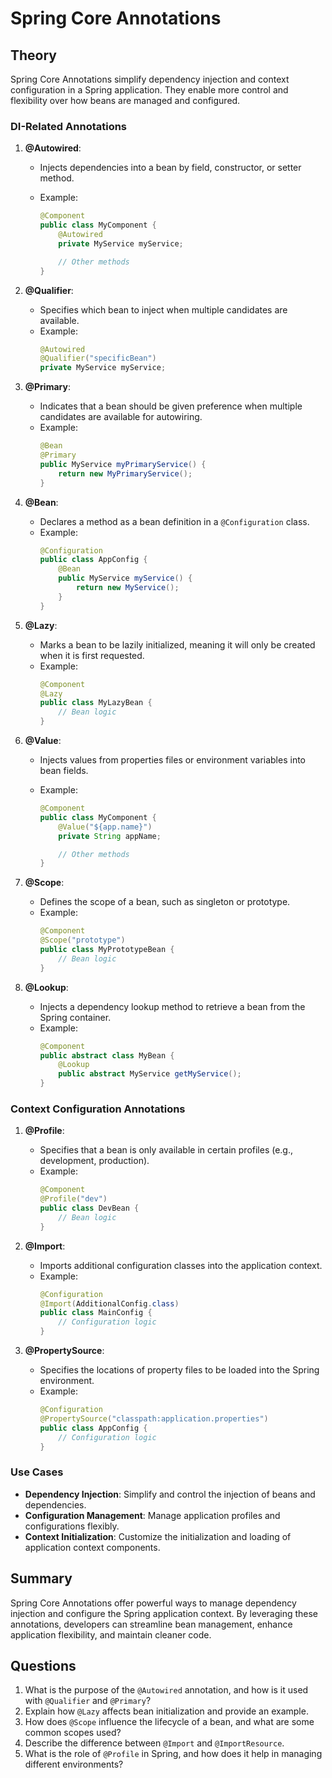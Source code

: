 # Spring Core Annotations

## Theory

Spring Core Annotations simplify dependency injection and context configuration in a Spring application. They enable more control and flexibility over how beans are managed and configured.

### DI-Related Annotations

1. **@Autowired**:

   - Injects dependencies into a bean by field, constructor, or setter method.
   - Example:

     ```java
     @Component
     public class MyComponent {
         @Autowired
         private MyService myService;

         // Other methods
     }
     ```

2. **@Qualifier**:

   - Specifies which bean to inject when multiple candidates are available.
   - Example:
     ```java
     @Autowired
     @Qualifier("specificBean")
     private MyService myService;
     ```

3. **@Primary**:

   - Indicates that a bean should be given preference when multiple candidates are available for autowiring.
   - Example:
     ```java
     @Bean
     @Primary
     public MyService myPrimaryService() {
         return new MyPrimaryService();
     }
     ```

4. **@Bean**:

   - Declares a method as a bean definition in a `@Configuration` class.
   - Example:
     ```java
     @Configuration
     public class AppConfig {
         @Bean
         public MyService myService() {
             return new MyService();
         }
     }
     ```

5. **@Lazy**:

   - Marks a bean to be lazily initialized, meaning it will only be created when it is first requested.
   - Example:
     ```java
     @Component
     @Lazy
     public class MyLazyBean {
         // Bean logic
     }
     ```

6. **@Value**:

   - Injects values from properties files or environment variables into bean fields.
   - Example:

     ```java
     @Component
     public class MyComponent {
         @Value("${app.name}")
         private String appName;

         // Other methods
     }
     ```

7. **@Scope**:

   - Defines the scope of a bean, such as singleton or prototype.
   - Example:
     ```java
     @Component
     @Scope("prototype")
     public class MyPrototypeBean {
         // Bean logic
     }
     ```

8. **@Lookup**:
   - Injects a dependency lookup method to retrieve a bean from the Spring container.
   - Example:
     ```java
     @Component
     public abstract class MyBean {
         @Lookup
         public abstract MyService getMyService();
     }
     ```

### Context Configuration Annotations

1. **@Profile**:

   - Specifies that a bean is only available in certain profiles (e.g., development, production).
   - Example:
     ```java
     @Component
     @Profile("dev")
     public class DevBean {
         // Bean logic
     }
     ```

2. **@Import**:

   - Imports additional configuration classes into the application context.
   - Example:
     ```java
     @Configuration
     @Import(AdditionalConfig.class)
     public class MainConfig {
         // Configuration logic
     }
     ```

3. **@PropertySource**:
   - Specifies the locations of property files to be loaded into the Spring environment.
   - Example:
     ```java
     @Configuration
     @PropertySource("classpath:application.properties")
     public class AppConfig {
         // Configuration logic
     }
     ```

### Use Cases

- **Dependency Injection**: Simplify and control the injection of beans and dependencies.
- **Configuration Management**: Manage application profiles and configurations flexibly.
- **Context Initialization**: Customize the initialization and loading of application context components.

## Summary

Spring Core Annotations offer powerful ways to manage dependency injection and configure the Spring application context. By leveraging these annotations, developers can streamline bean management, enhance application flexibility, and maintain cleaner code.

## Questions

1. What is the purpose of the `@Autowired` annotation, and how is it used with `@Qualifier` and `@Primary`?
2. Explain how `@Lazy` affects bean initialization and provide an example.
3. How does `@Scope` influence the lifecycle of a bean, and what are some common scopes used?
4. Describe the difference between `@Import` and `@ImportResource`.
5. What is the role of `@Profile` in Spring, and how does it help in managing different environments?
